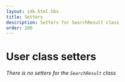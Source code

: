 ```yaml
---
layout: sdk.html.hbs
title: Setters
description: Setters for SearchResult class
order: 200
---
```


# User class setters

*There is no setters for the `SearchResult` class*
